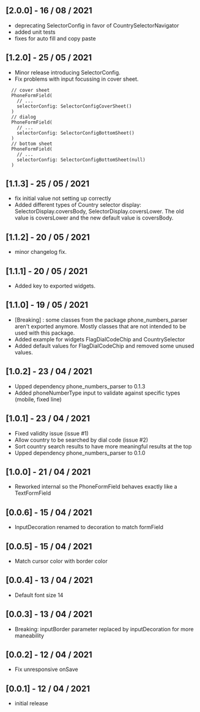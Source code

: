 ## [2.0.0] - 16 / 08 / 2021

- deprecating SelectorConfig in favor of CountrySelectorNavigator
- added unit tests
- fixes for auto fill and copy paste

## [1.2.0] - 25 / 05 / 2021
* Minor release introducing SelectorConfig.
* Fix problems with input focussing in cover sheet. 

```
  // cover sheet
  PhoneFormField(
    // ...
    selectorConfig: SelectorConfigCoverSheet()
  )
  // dialog
  PhoneFormField(
    // ...
    selectorConfig: SelectorConfigBottomSheet()
  )
  // bottom sheet
  PhoneFormField(
    // ...
    selectorConfig: SelectorConfigBottomSheet(null)
  )
```

## [1.1.3] - 25 / 05 / 2021
* fix initial value not setting up correctly
* Added different types of Country selector display: SelectorDisplay.coversBody, SelectorDisplay.coversLower. The old value is coversLower and the new default value is coversBody. 

## [1.1.2] - 20 / 05 / 2021
* minor changelog fix.

## [1.1.1] - 20 / 05 / 2021
* Added key to exported widgets.

## [1.1.0] - 19 / 05 / 2021
* [Breaking] : some classes from the package phone_numbers_parser aren't exported anymore. Mostly classes that are not intended to be used with this package.
* Added example for widgets FlagDialCodeChip and CountrySelector
* Added default values for FlagDialCodeChip and removed some unused values.

## [1.0.2] - 23 / 04 / 2021
* Upped dependency phone_numbers_parser to 0.1.3
* Added phoneNumberType input to validate against specific types (mobile, fixed line)

## [1.0.1] - 23 / 04 / 2021
* Fixed validity issue (issue #1)
* Allow country to be searched by dial code (issue #2)
* Sort country search results to have more meaningful results at the top
* Upped dependency phone_numbers_parser to 0.1.0

## [1.0.0] - 21 / 04 / 2021

* Reworked internal so the PhoneFormField behaves exactly like a TextFormField

## [0.0.6] - 15 / 04 / 2021

* InputDecoration renamed to decoration to match formField

## [0.0.5] - 15 / 04 / 2021

* Match cursor color with border color

## [0.0.4] - 13 / 04 / 2021

* Default font size 14

## [0.0.3] - 13 / 04 / 2021

* Breaking: inputBorder parameter replaced by inputDecoration for more maneability

## [0.0.2] - 12 / 04 / 2021

* Fix unresponsive onSave


## [0.0.1] - 12 / 04 / 2021

* initial release
